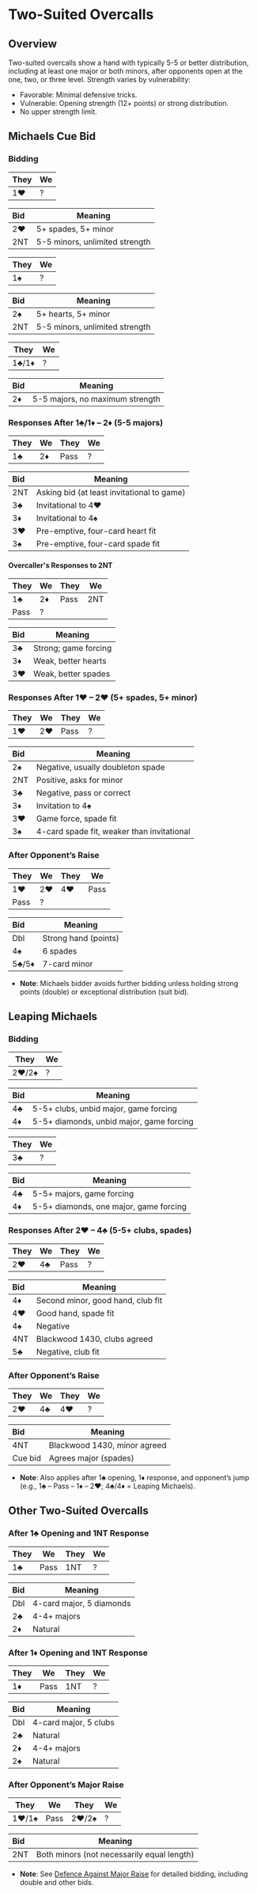 # Two-Suited Overcalls

## Overview

Two-suited overcalls show a hand with typically 5-5 or better distribution, including at least one major or both minors, after opponents open at the one, two, or three level. Strength varies by vulnerability:
- Favorable: Minimal defensive tricks.
- Vulnerable: Opening strength (12+ points) or strong distribution.
- No upper strength limit.

## Michaels Cue Bid

### Bidding

| They | We  |
| ---- | --- |
| 1♥   | ?   |

| Bid  | Meaning                        |
| :--- | ------------------------------ |
| 2♥   | 5+ spades, 5+ minor            |
| 2NT  | 5-5 minors, unlimited strength |

| They | We  |
| ---- | --- |
| 1♠   | ?   |

| Bid  | Meaning                        |
| :--- | ------------------------------ |
| 2♠   | 5+ hearts, 5+ minor            |
| 2NT  | 5-5 minors, unlimited strength |

| They  | We  |
| ----- | --- |
| 1♣/1♦ | ?   |

| Bid  | Meaning                         |
| :--- | ------------------------------- |
| 2♦   | 5-5 majors, no maximum strength |

### Responses After 1♣/1♦ – 2♦ (5-5 majors)

| They | We  | They | We  |
| ---- | --- | ---- | --- |
| 1♣   | 2♦  | Pass | ?   |

| Bid  | Meaning                                    |
| :--- | ------------------------------------------ |
| 2NT  | Asking bid (at least invitational to game) |
| 3♣   | Invitational to 4♥                         |
| 3♦   | Invitational to 4♠                         |
| 3♥   | Pre-emptive, four-card heart fit           |
| 3♠   | Pre-emptive, four-card spade fit           |

#### Overcaller's Responses to 2NT

| They | We  | They | We  |
| ---- | --- | ---- | --- |
| 1♣   | 2♦  | Pass | 2NT |
| Pass | ?   |      |     |

| Bid  | Meaning              |
| :--- | -------------------- |
| 3♣   | Strong; game forcing |
| 3♦   | Weak, better hearts  |
| 3♥   | Weak, better spades  |

### Responses After 1♥ – 2♥ (5+ spades, 5+ minor)

| They | We  | They | We  |
| ---- | --- | ---- | --- |
| 1♥   | 2♥  | Pass | ?   |

| Bid  | Meaning                                    |
| :--- | ------------------------------------------ |
| 2♠   | Negative, usually doubleton spade          |
| 2NT  | Positive, asks for minor                   |
| 3♣   | Negative, pass or correct                  |
| 3♦   | Invitation to 4♠                           |
| 3♥   | Game force, spade fit                      |
| 3♠   | 4-card spade fit, weaker than invitational |

### After Opponent’s Raise

| They | We  | They | We   |
| ---- | --- | ---- | ---- |
| 1♥   | 2♥  | 4♥   | Pass |
| Pass | ?   |      |      |

| Bid   | Meaning              |
| :---- | -------------------- |
| Dbl   | Strong hand (points) |
| 4♠    | 6 spades             |
| 5♣/5♦ | 7-card minor         |

- **Note**: Michaels bidder avoids further bidding unless holding strong points (double) or exceptional distribution (suit bid).

## Leaping Michaels

### Bidding

| They  | We  |
| ----- | --- |
| 2♥/2♠ | ?   |

| Bid  | Meaning                                  |
| :--- | ---------------------------------------- |
| 4♣   | 5-5+ clubs, unbid major, game forcing    |
| 4♦   | 5-5+ diamonds, unbid major, game forcing |

| They | We  |
| ---- | --- |
| 3♣   | ?   |

| Bid  | Meaning                                |
| :--- | -------------------------------------- |
| 4♣   | 5-5+ majors, game forcing              |
| 4♦   | 5-5+ diamonds, one major, game forcing |

### Responses After 2♥ – 4♣ (5-5+ clubs, spades)

| They | We  | They | We  |
| ---- | --- | ---- | --- |
| 2♥   | 4♣  | Pass | ?   |

| Bid  | Meaning                           |
| :--- | --------------------------------- |
| 4♦   | Second minor, good hand, club fit |
| 4♥   | Good hand, spade fit              |
| 4♠   | Negative                          |
| 4NT  | Blackwood 1430, clubs agreed      |
| 5♣   | Negative, club fit                |

### After Opponent’s Raise

| They | We  | They | We  |
| ---- | --- | ---- | --- |
| 2♥   | 4♣  | 4♥   | ?   |

| Bid     | Meaning                      |
| :------ | ---------------------------- |
| 4NT     | Blackwood 1430, minor agreed |
| Cue bid | Agrees major (spades)        |

- **Note**: Also applies after 1♣ opening, 1♦ response, and opponent’s jump (e.g., 1♣ – Pass – 1♦ – 2♥; 4♣/4♦ = Leaping Michaels).

## Other Two-Suited Overcalls

### After 1♣ Opening and 1NT Response

| They | We   | They | We  |
| ---- | ---- | ---- | --- |
| 1♣   | Pass | 1NT  | ?   |

| Bid  | Meaning                  |
| :--- | ------------------------ |
| Dbl  | 4-card major, 5 diamonds |
| 2♣   | 4-4+ majors              |
| 2♦   | Natural                  |

### After 1♦ Opening and 1NT Response

| They | We   | They | We  |
| ---- | ---- | ---- | --- |
| 1♦   | Pass | 1NT  | ?   |

| Bid  | Meaning               |
| :--- | --------------------- |
| Dbl  | 4-card major, 5 clubs |
| 2♣   | Natural               |
| 2♦   | 4-4+ majors           |
| 2♠   | Natural               |

### After Opponent’s Major Raise

| They  | We   | They  | We  |
| ----- | ---- | ----- | --- |
| 1♥/1♠ | Pass | 2♥/2♠ | ?   |

| Bid  | Meaning                                    |
| :--- | ------------------------------------------ |
| 2NT  | Both minors (not necessarily equal length) |

- **Note**: See [Defence Against Major Raise](defence-against-major-raise.md) for detailed bidding, including double and other bids.